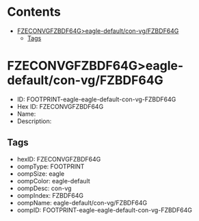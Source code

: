 



Contents
========

* [FZECONVGFZBDF64G>eagle-default/con-vg/FZBDF64G](#fzeconvgfzbdf64geagle-defaultcon-vgfzbdf64g)
	* [Tags](#tags)

# FZECONVGFZBDF64G>eagle-default/con-vg/FZBDF64G

- ID: FOOTPRINT-eagle-eagle-default-con-vg-FZBDF64G
- Hex ID: FZECONVGFZBDF64G
- Name: 
- Description: 

## Tags

- hexID: FZECONVGFZBDF64G
- oompType: FOOTPRINT
- oompSize: eagle
- oompColor: eagle-default
- oompDesc: con-vg
- oompIndex: FZBDF64G
- oompName: eagle-default/con-vg/FZBDF64G
- oompID: FOOTPRINT-eagle-eagle-default-con-vg-FZBDF64G
